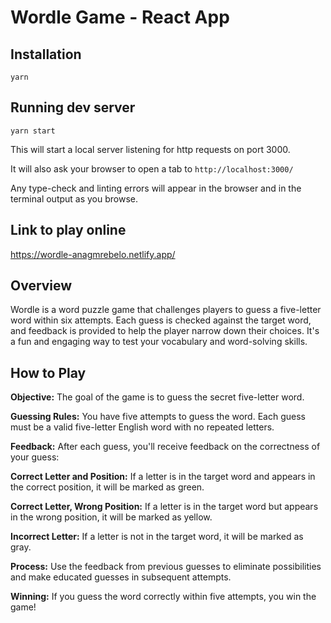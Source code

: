 # Wordle Game - React App

## Installation

```
yarn
```

## Running dev server

```
yarn start
```

This will start a local server listening for http requests on port 3000.

It will also ask your browser to open a tab to `http://localhost:3000/`

Any type-check and linting errors will appear in the browser and in the terminal output as you browse.

## Link to play online 
https://wordle-anagmrebelo.netlify.app/

## Overview
Wordle is a word puzzle game that challenges players to guess a five-letter word within six attempts. Each guess is checked against the target word, and feedback is provided to help the player narrow down their choices. It's a fun and engaging way to test your vocabulary and word-solving skills.

## How to Play
**Objective:** The goal of the game is to guess the secret five-letter word.

**Guessing Rules:** You have five attempts to guess the word. Each guess must be a valid five-letter English word with no repeated letters.

**Feedback:** After each guess, you'll receive feedback on the correctness of your guess:

**Correct Letter and Position:** If a letter is in the target word and appears in the correct position, it will be marked as green.

**Correct Letter, Wrong Position:** If a letter is in the target word but appears in the wrong position, it will be marked as yellow.

**Incorrect Letter:** If a letter is not in the target word, it will be marked as gray.

**Process:** Use the feedback from previous guesses to eliminate possibilities and make educated guesses in subsequent attempts.

**Winning:** If you guess the word correctly within five attempts, you win the game!
